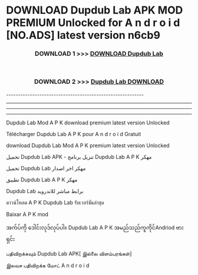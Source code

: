 # DOWNLOAD Dupdub Lab  APK MOD PREMIUM Unlocked for A n d r o i d [NO.ADS] latest version n6cb9 



<div align="center">

<h3>DOWNLOAD 1 >>> <a href="https://getmod2.web.app/?judul=Dupdub Lab ">DOWNLOAD Dupdub Lab </a></h3><br>

<h3>DOWNLOAD 2 >>> <a href="https://getmod2.web.app/?judul=Dupdub Lab ">Dupdub Lab  DOWNLOAD </a></h3>

</div>
----------------------------------------------------------

----------------------------------------------------------

----------------------------------------------------------

----------------------------------------------------------

Dupdub Lab  Mod A P K download premium latest version Unlocked

Télécharger Dupdub Lab  A P K pour A n d r o i d Gratuit

download Dupdub Lab  Mod A P K premium latest version Unlocked

تحميل Dupdub Lab  APK - تنزيل برنامج Dupdub Lab  A P K مهكر

تحميل Dupdub Lab  مهكر اخر اصدار

تطبيق Dupdub Lab  A P K مهكر

Dupdub Lab  برابط مباشر للاندرويد

ดาวน์โหลด A P K Dupdub Lab  รับเวอร์ชันล่าสุด

Baixar A P K mod

အက်ပ်ကို ဒေါင်းလုဒ်လုပ်ပါ။ Dupdub Lab  A P K အမည်သည်ကူကိုင်Andriod ဗားရှင်း

பதிவிறக்கவும் Dupdub Lab  APK[ இல்லை விளம்பரங்கள்] 
 
இலவச பதிவிறக்க மோட் A n d r o i d



